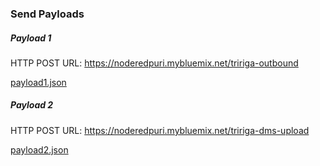### Send Payloads

##### Payload 1
HTTP POST URL: https://noderedpuri.mybluemix.net/tririga-outbound

[payload1.json](/payload1.json)

##### Payload 2
HTTP POST URL: https://noderedpuri.mybluemix.net/tririga-dms-upload

[payload2.json](/payload2.json)
